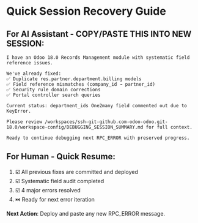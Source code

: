 # Quick Session Recovery Guide

## For AI Assistant - COPY/PASTE THIS INTO NEW SESSION:

```
I have an Odoo 18.0 Records Management module with systematic field reference issues. 

We've already fixed:
✅ Duplicate res.partner.department.billing models  
✅ Field reference mismatches (company_id → partner_id)
✅ Security rule domain corrections
✅ Portal controller search queries

Current status: department_ids One2many field commented out due to KeyError.

Please review /workspaces/ssh-git-github.com-odoo-odoo.git-18.0/workspace-config/DEBUGGING_SESSION_SUMMARY.md for full context.

Ready to continue debugging next RPC_ERROR with preserved progress.
```

## For Human - Quick Resume:
1. ☑️ All previous fixes are committed and deployed
2. ☑️ Systematic field audit completed  
3. ☑️ 4 major errors resolved
4. ⏭️ Ready for next error iteration

**Next Action**: Deploy and paste any new RPC_ERROR message.
